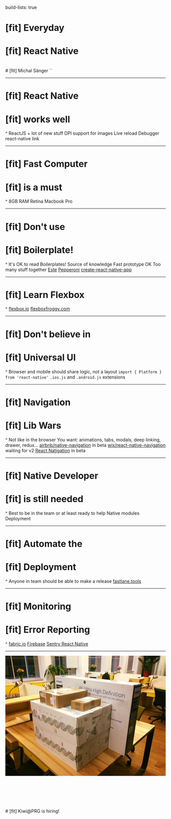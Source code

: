 build-lists: true

# [fit] Everyday
# [fit] React Native
<br>
# [fit] Michal Sänger `<michal.sanger@kiwi.com>`

---

# [fit] React Native
# [fit] works well

^
ReactJS + lot of new stuff
DPI support for images
Live reload
Debugger
react-native link

---

# [fit] Fast Computer
# [fit] is a must

^
8GB RAM
Retina
Macbook Pro

---

# [fit] Don't use
# [fit] Boilerplate!

^
It's OK to read Boilerplates! Source of knowledge
Fast prototype OK
Too many stuff together
[Este](https://github.com/este/este)
[Pepperoni](https://github.com/futurice/pepperoni-app-kit)
[create-react-native-app](https://github.com/react-community/create-react-native-app)

---

# [fit] Learn Flexbox

^
[flexbox.io](https://flexbox.io/)
[flexboxfroggy.com](http://flexboxfroggy.com/)

---

# [fit] Don't believe in
# [fit] Universal UI

^
Browser and mobile should share logic, not a layout
`import { Platform } from 'react-native'`
`.ios.js` and `.android.js` extensions

---

# [fit] Navigation
# [fit] Lib Wars

^
Not like in the browser
You want: animations, tabs, modals, deep linking, drawer, redux...
[airbnb/native-navigation](https://github.com/airbnb/native-navigation) in beta
[wix/react-native-navigation](https://github.com/wix/react-native-navigation) waiting for v2
[React Natigation](https://reactnavigation.org/) in beta

---

# [fit] Native Developer
# [fit] is still needed

^
Best to be in the team or at least ready to help
Native modules
Deployment

---

# [fit] Automate the
# [fit] Deployment

^
Anyone in team should be able to make a release
[fastlane.tools](https://fastlane.tools/)

---

# [fit] Monitoring
# [fit] Error Reporting

^
[fabric.io](https://get.fabric.io/)
[Firebase](https://firebase.google.com/)
[Sentry React Native](https://docs.sentry.io/clients/react-native/)

---

![](kiwi-prague-start.jpg)

<br>
<br>
<br>
<br>
<br>
# [fit] Kiwi@PRG is hiring!
